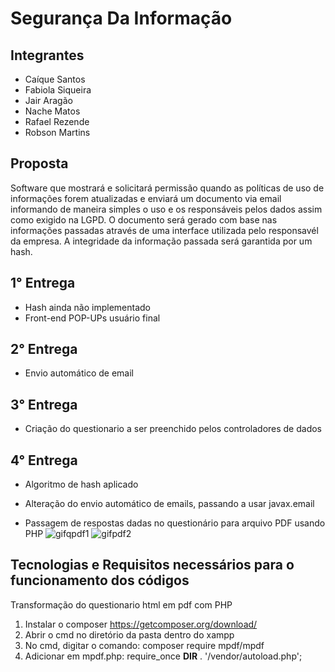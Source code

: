 # Segurança Da Informação

## Integrantes

* Caíque Santos
* Fabiola Siqueira
* Jair Aragão 
* Nache Matos
* Rafael Rezende
* Robson Martins

## Proposta

Software que mostrará e solicitará permissão quando as políticas de uso de informações forem atualizadas e enviará um documento via email informando de maneira simples o uso e os responsáveis pelos dados assim como exigido na LGPD.
O documento será gerado com base nas informações passadas através de uma interface utilizada pelo responsavél da empresa.
A integridade da informação passada será garantida por um hash.

## 1° Entrega
* Hash ainda não implementado
* Front-end POP-UPs usuário final

## 2° Entrega
* Envio automático de email

## 3° Entrega
* Criação do questionario a ser preenchido pelos controladores de dados

## 4° Entrega
* Algoritmo de hash aplicado

* Alteração do envio automático de emails, passando a usar javax.email

* Passagem de respostas dadas no questionário para arquivo PDF usando PHP
![gifqpdf1](https://github.com/JairAragao/SegurancaDaInformacao/blob/master/imagens/entrega_4/gifqpdf2.gif)
![gifpdf2](https://github.com/JairAragao/SegurancaDaInformacao/blob/master/imagens/entrega_4/gifpdf2.gif)


## Tecnologias e Requisitos necessários para o funcionamento dos códigos

Transformação do questionario html em pdf com PHP
1.	Instalar o composer https://getcomposer.org/download/
2.	Abrir o cmd no diretório da pasta dentro do xampp
3.	No cmd, digitar o comando:  composer require mpdf/mpdf
4.	Adicionar em mpdf.php:  require_once __DIR__ . '/vendor/autoload.php';

